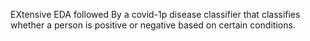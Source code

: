 EXtensive EDA followed By a covid-1p disease classifier that classifies whether a person is positive or negative based on certain conditions.
